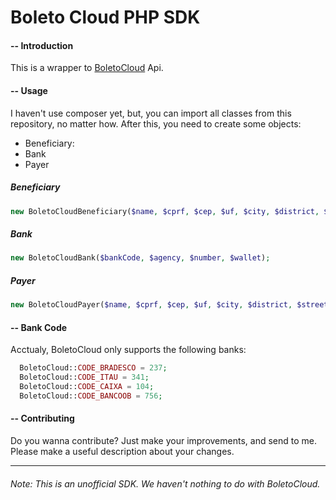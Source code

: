  # Boleto Cloud PHP SDK

 
 #### -- Introduction
 This is a wrapper to [BoletoCloud](boletocloud.cloud) Api.
 
 #### -- Usage
 
 I haven't use composer yet, but, you can import all classes from this repository, no matter how. After this, you need to create some objects:
 
 * Beneficiary:
 * Bank
 * Payer
  
 ##### Beneficiary
 
 ```php
new BoletoCloudBeneficiary($name, $cprf, $cep, $uf, $city, $district, $street, $number, $complement);
 ```
#####  Bank
 
 ```php
new BoletoCloudBank($bankCode, $agency, $number, $wallet);
 ```
 ##### Payer
 
```php
new BoletoCloudPayer($name, $cprf, $cep, $uf, $city, $district, $street, $number, $complement);
 ```
 
  #### -- Bank Code
  
  Acctualy, BoletoCloud only supports the following banks:
```php
  BoletoCloud::CODE_BRADESCO = 237;
  BoletoCloud::CODE_ITAU = 341;
  BoletoCloud::CODE_CAIXA = 104;
  BoletoCloud::CODE_BANCOOB = 756;
```
  
#### -- Contributing

Do you wanna contribute? Just make your improvements, and send to me. Please make a useful description about your changes.

*****

###### Note: This is an unofficial SDK. We haven't nothing to do with BoletoCloud.